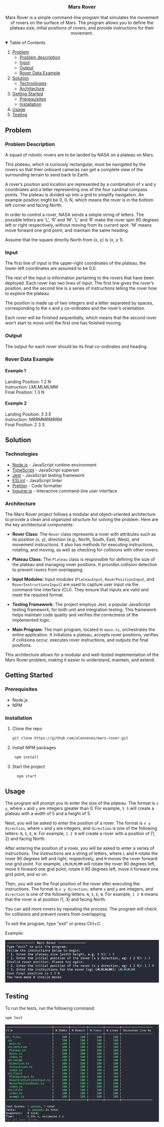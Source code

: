 <p align="center">
  <h3 align="center">Mars Rover</h3>

  <p align="center">
    Mars Rover is a simple command-line program that simulates the movement of rovers on the surface of Mars. The program allows you to define the plateau size, initial positions of rovers, and provide instructions for their movement.
  </p>
</p>

<details open="open">
  <summary>Table of Contents</summary>
  <ol>
    <li>
      <a href="#problem">Problem</a>
      <ul>
        <li><a href="#problem-description">Problem description</a></li>
        <li><a href="#input">Input</a></li>
        <li><a href="#output">Output</a></li>
        <li><a href="#rover-data-example">Rover Data Example</a></li>
      </ul>
    </li>
    <li>
      <a href="#solution">Solution</a>
      <ul>
        <li><a href="#mars-rover">Technologies</a></li>
        <li><a href="#input">Architecture</a></li>
      </ul>
    </li>
    <li>
      <a href="#getting-started">Getting Started</a>
      <ul>
        <li><a href="#prerequisites">Prerequisites</a></li>
        <li><a href="#installation">Installation</a></li>
      </ul>
    </li>
    <li><a href="#usage">Usage</a></li>
    <li><a href="#testing">Testing</a></li>
  </ol>
</details>

## Problem

### Problem Description

A squad of robotic rovers are to be landed by NASA on a plateau on Mars.

This plateau, which is curiously rectangular, must be navigated by the rovers so that their onboard cameras can get a complete view of the surrounding terrain to send back to Earth.

A rover’s position and location are represented by a combination of x and y coordinates and a letter representing one of the four cardinal compass points. The plateau is divided up into a grid to simplify navigation. An example position might be 0, 0, N, which means the rover is in the bottom left corner and facing North.

In order to control a rover, NASA sends a simple string of letters. The possible letters are ‘L’, ‘R’ and ‘M’. ‘L’ and ‘R’ make the rover spin 90 degrees left or right respectively, without moving from its current spot. ‘M’ means move forward one grid point, and maintain the same heading.

Assume that the square directly North from (x, y) is (x, y 1).

### Input

The first line of input is the upper-right coordinates of the plateau, the lower-left coordinates are assumed to be 0,0.

The rest of the input is information pertaining to the rovers that have been deployed. Each rover has two lines of input. The first line gives the rover’s position, and the second line is a series of instructions telling the rover how to explore the plateau.

The position is made up of two integers and a letter separated by spaces, corresponding to the x and y co-ordinates and the rover’s orientation.

Each rover will be finished sequentially, which means that the second rover won’t start to move until the first one has finished moving.

### Output

The output for each rover should be its final co-ordinates and heading.

### Rover Data Example

#### Example 1

Landing Position: 1 2 N \
Instruction: LMLMLMLMM \
Final Position: 1 3 N

#### Example 2

Landing Position: 3 3 E \
Instruction: MRRMMRMRRM \
Final Position: 2 3 S

## Solution

### Technologies

- [Node.js](https://nodejs.org/en/) - JavaScript runtime environment
- [TypeScript](https://www.typescriptlang.org/) - JavaScript superset
- [Jest](https://jestjs.io/) - JavaScript testing framework
- [ESLint](https://eslint.org/) - JavaScript linter
- [Prettier](https://prettier.io/) - Code formatter
- [Inquirer.js](https://www.npmjs.com/package/inquirer) - Interactive command-line user interface

### Architecture

The Mars Rover project follows a modular and object-oriented architecture to provide a clean and organized structure for solving the problem. Here are the key architectural components:

- **Rover Class:** The `Rover` class represents a rover with attributes such as its position (x, y), direction (e.g., North, South, East, West), and movement instructions. It also has methods for executing instructions, rotating, and moving, as well as checking for collisions with other rovers.

- **Plateau Class:** The `Plateau` class is responsible for defining the size of the plateau and managing rover positions. It provides collision detection to prevent rovers from overlapping.

- **Input Modules:** Input modules (`PlateauInput`, `RoverPositionInput`, and `RoverInstructionsInput`) are used to capture user input via the command-line interface (CLI). They ensure that inputs are valid and meet the required format.

- **Testing Framework:** The project employs Jest, a popular JavaScript testing framework, for both unit and integration testing. This framework helps maintain code quality and verifies the correctness of the implemented logic.

- **Main Program:** The main program, located in `main.ts`, orchestrates the entire application. It initializes a plateau, accepts rover positions, verifies if collisions occur, executes rover instructions, and outputs the final positions.

This architecture allows for a modular and well-tested implementation of the Mars Rover problem, making it easier to understand, maintain, and extend.

## Getting Started

### Prerequisites

- Node.js
- NPM

### Installation

1. Clone the repo

   ```sh
   git clone https://github.com/alanneves/mars-rover.git
   ```

2. Install NPM packages
   ```sh
    npm install
   ```
3. Start the project
   ```sh
     npm start
   ```

## Usage

The program will prompt you to enter the size of the plateau. The format is `x y`, where `x` and `y` are integers greater than 0. For example, `5 5` will create a plateau with a width of 5 and a height of 5.

Next, you will be asked to enter the position of a rover. The format is `x y direction`, where `x` and `y` are integers, and `direction` is one of the following letters: `N`, `S`, `E`, `W`. For example, `1 2 N` will create a rover with a position of (1, 2) and facing North.

After entering the position of a rover, you will be asked to enter a series of instructions. The instructions are a string of letters, where `L` and `R` rotate the rover 90 degrees left and right, respectively, and `M` moves the rover forward one grid point. For example, `LMLMLMLMM` will rotate the rover 90 degrees left, move it forward one grid point, rotate it 90 degrees left, move it forward one grid point, and so on.

Then, you will see the final position of the rover after executing the instructions. The format is `x y direction`, where `x` and `y` are integers, and `direction` is one of the following letters: `N`, `S`, `E`, `W`. For example, `1 3 N` means that the rover is at position (1, 3) and facing North.

You can add more rovers by repeating the process. The program will check for collisions and prevent rovers from overlapping.

To exit the program, type "exit" or press Ctrl+C.

Example:

<img src="docs/execution-example.png">

## Testing

To run the tests, run the following command:

```sh
npm test
```

<img src="docs/test.png">